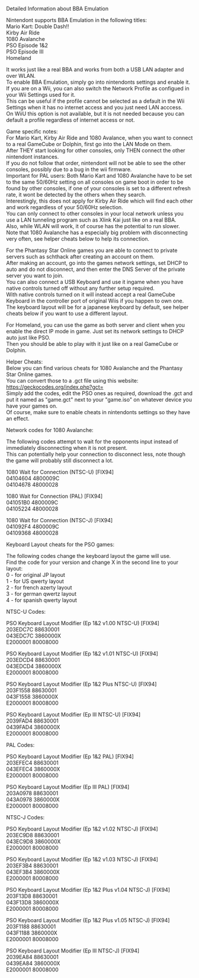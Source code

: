 Detailed Information about BBA Emulation    

Nintendont supports BBA Emulation in the following titles:  
Mario Kart: Double Dash!!  
Kirby Air Ride  
1080 Avalanche  
PSO Episode 1&2  
PSO Episode III  
Homeland    

It works just like a real BBA and works from both a USB LAN adapter and over WLAN.  
To enable BBA Emulation, simply go into nintendonts settings and enable it.  
If you are on a Wii, you can also switch the Network Profile as configued in your Wii Settings used for it.  
This can be useful if the profile cannot be selected as a default in the Wii Settings when it has no internet access and you just need LAN acccess.  
On WiiU this option is not available, but it is not needed because you can default a profile regardless of internet access or not.      


Game specific notes:  
For Mario Kart, Kirby Air Ride and 1080 Avalance, when you want to connect to a real GameCube or Dolphin, first go into the LAN Mode on them.  
After THEY start looking for other consoles, only THEN connect the other nintendont instances.  
If you do not follow that order, nintendont will not be able to see the other consoles, possibly due to a bug in the wii firmware.  
Important for PAL users: Both Mario Kart and 1080 Avalanche have to be set to the same 50/60Hz setting on all consoles on game boot in order to be found by other consoles, if one of your consoles is set to a different refresh rate, it wont be detected by the others when they search.  
Interestingly, this does not apply for Kirby Air Ride which will find each other and work regardless of your 50/60Hz selection.  
You can only connect to other consoles in your local network unless you use a LAN tunneling program such as Xlink Kai just like on a real BBA.  
Also, while WLAN will work, it of course has the potential to run slower.  
Note that 1080 Avalanche has a especially big problem with disconnecting very often, see helper cheats below to help its connection.    

For the Phantasy Star Online games you are able to connect to private servers such as schthack after creating an account on them.  
After making an account, go into the games network settings, set DHCP to auto and do not disconnect, and then enter the DNS Server of the private server you want to join.  
You can also connect a USB Keyboard and use it ingame when you have native controls turned off without any further setup required.  
With native controls turned on it will instead accept a real GameCube Keyboard in the controller port of original Wiis if you happen to own one.  
The keyboard layout will be for a japanese keyboard by default, see helper cheats below if you want to use a different layout.    

For Homeland, you can use the game as both server and client when you enable the direct IP mode in game. Just set its network settings to DHCP auto just like PSO.  
Then you should be able to play with it just like on a real GameCube or Dolphin.      


Helper Cheats:  
Below you can find various cheats for 1080 Avalanche and the Phantasy Star Online games.  
You can convert those to a .gct file using this website: https://geckocodes.org/index.php?gct=  
Simply add the codes, edit the PSO ones as required, download the .gct and put it named as "game.gct" next to your "game.iso" on whatever device you have your games on.  
Of course, make sure to enable cheats in nintendonts settings so they have an effect.    

Network codes for 1080 Avalanche:    

The following codes attempt to wait for the opponents input instead of immediately disconnecting when it is not present.  
This can potentially help your connection to disconnect less, note though the game will probably still disconnect a lot.  

1080 Wait for Connection (NTSC-U) [FIX94]  
04104604 4800009C  
04104678 48000028    

1080 Wait for Connection (PAL) [FIX94]  
041051B0 4800009C  
04105224 48000028    

1080 Wait for Connection (NTSC-J) [FIX94]  
041092F4 4800009C  
04109368 48000028    

Keyboard Layout cheats for the PSO games:    

The following codes change the keyboard layout the game will use.  
Find the code for your version and change X in the second line to your layout:  
0 - for original JP layout  
1 - for US qwerty layout  
2 - for french azerty layout  
3 - for german qwertz layout  
4 - for spanish qwerty layout    

NTSC-U Codes:    

PSO Keyboard Layout Modifier (Ep 1&2 v1.00 NTSC-U) [FIX94]  
203EDC7C 88630001  
043EDC7C 3860000X  
E2000001 80008000    

PSO Keyboard Layout Modifier (Ep 1&2 v1.01 NTSC-U) [FIX94]  
203EDCD4 88630001  
043EDCD4 3860000X  
E2000001 80008000    

PSO Keyboard Layout Modifier (Ep 1&2 Plus NTSC-U) [FIX94]  
203F1558 88630001  
043F1558 3860000X  
E2000001 80008000    

PSO Keyboard Layout Modifier (Ep III NTSC-U) [FIX94]  
2039FAD4 88630001  
0439FAD4 3860000X  
E2000001 80008000    

PAL Codes:    

PSO Keyboard Layout Modifier (Ep 1&2 PAL) [FIX94]  
203EFEC4 88630001  
043EFEC4 3860000X  
E2000001 80008000    

PSO Keyboard Layout Modifier (Ep III PAL) [FIX94]  
203A0978 88630001  
043A0978 3860000X  
E2000001 80008000    

NTSC-J Codes:    

PSO Keyboard Layout Modifier (Ep 1&2 v1.02 NTSC-J) [FIX94]  
203EC9D8 88630001  
043EC9D8 3860000X  
E2000001 80008000    

PSO Keyboard Layout Modifier (Ep 1&2 v1.03 NTSC-J) [FIX94]  
203EF3B4 88630001  
043EF3B4 3860000X  
E2000001 80008000    

PSO Keyboard Layout Modifier (Ep 1&2 Plus v1.04 NTSC-J) [FIX94]  
203F13D8 88630001  
043F13D8 3860000X  
E2000001 80008000    

PSO Keyboard Layout Modifier (Ep 1&2 Plus v1.05 NTSC-J) [FIX94]  
203F1188 88630001  
043F1188 3860000X  
E2000001 80008000    

PSO Keyboard Layout Modifier (Ep III NTSC-J) [FIX94]  
2039EA84 88630001  
0439EA84 3860000X  
E2000001 80008000    

